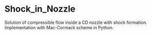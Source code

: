 # Shock_in_Nozzle
Solution of compressible flow inside a CD nozzle with shock formation. Implementation with Mac-Cormack scheme in Python.

